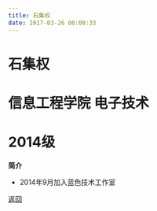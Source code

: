 ```yaml
---
title: 石集权
date: 2017-03-26 00:08:33
---
```

# 石集权
# 信息工程学院 电子技术
# 2014级

**简介**

- 2014年9月加入蓝色技术工作室

[返回](../)